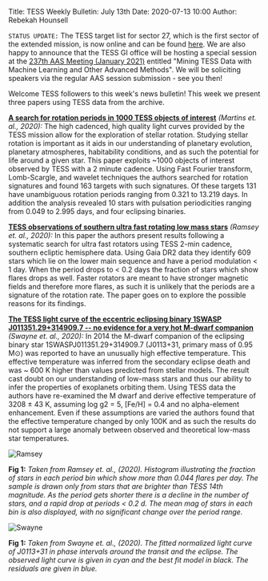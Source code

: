 Title: TESS Weekly Bulletin: July 13th
Date: 2020-07-13 10:00
Author: Rebekah Hounsell

`STATUS UPDATE:` The TESS target list for sector 27, which is the first sector of the extended mission, is now online and can be found [here](https://heasarc.gsfc.nasa.gov/docs/tess/approved-programs.html#sector-27). 
We are also happy to announce that the TESS GI office will be hosting a special session at the [237th AAS Meeting (January 2021)](https://aas.org/meetings/aas237) entitled "Mining TESS Data with Machine Learning and Other Advanced Methods". We will be soliciting speakers via the regular AAS session submission - see you then!

Welcome TESS followers to this week's news bulletin! This week we present three papers using TESS data from the archive. 

**[A search for rotation periods in 1000 TESS objects of interest](https://arxiv.org/abs/2007.03079)** *(Martins et. al., 2020):*
The high cadenced, high quality light curves provided by the TESS mission allow for the exploration of stellar rotation. Studying stellar rotation is important as it aids in our understanding of planetary evolution, planetary atmospheres, habitability conditions, and as such the potential for life around a given star. This paper exploits ~1000 objects of interest observed by TESS with a 2 minute cadence. Using Fast Fourier transform, Lomb-Scargle, and wavelet techniques the authors searched  for rotation signatures and found 163 targets with such signatures. Of these targets 131 have unambiguous rotation periods ranging from 0.321 to 13.219 days. In addition the analysis revealed 10 stars with pulsation periodicities ranging from 0.049 to 2.995 days, and four eclipsing binaries. 

**[TESS observations of southern ultra fast rotating low mass stars](https://arxiv.org/abs/2007.04071)** *(Ramsey et. al., 2020):*
In  this paper the authors present results following a systematic search for ultra fast rotators using TESS 2-min cadence, southern ecliptic hemisphere data. Using Gaia DR2 data they identify 609 stars which lie on the lower main sequence and have a period modulation < 1 day. When the period drops to < 0.2 days the fraction of stars which show flares drops as well.  Faster rotators are meant to have stronger magnetic fields and therefore more flares, as such it is unlikely that the periods are a signature of the rotation rate. The paper goes on to explore the possible reasons for its findings.

**[The TESS light curve of the eccentric eclipsing binary 1SWASP J011351.29+314909.7 -- no evidence for a very hot M-dwarf companion](https://arxiv.org/abs/2007.04653)** *(Swayne et. al., 2020):*
In 2014  the M-dwarf companion of the eclipsing binary star 1SWASPJ011351.29+314909.7 (J0113+31, primary mass of 0.95 M&#8857;) was reported to have an unusually high effective temperature. This effective temperature was inferred from the secondary eclipse death  and was ~ 600 K higher than values predicted from stellar models. The result cast doubt on our understanding of low-mass stars and thus our ability to infer the properties of exoplanets orbiting them. Using TESS data the authors have re-examined the  M dwarf and derive effective temperature of  3208 &#177; 43 K, assuming log g2 = 5, [Fe/H] = 0.4 and no alpha-element enhancement. Even if these assumptions are varied the authors found that the effective temperature changed by only 100K and as such the results do not support a large anomaly between observed and theoretical low-mass star temperatures.

![Ramsey](images/Ramsey.png)

**Fig 1:** *Taken from Ramsey et. al., (2020). Histogram illustrating the fraction of stars in each period bin which show more than 0.044 flares per day. The sample is drawn only from stars that are brighter than TESS 14th magnitude. As the period gets shorter there is a decline in the number of stars, and a rapid drop at periods < 0.2 d. The mean mag of stars in each bin is also displayed, with no significant change over the period range.*

![Swayne](images/Swayne2.png)

**Fig 1:** *Taken from Swayne et. al., (2020). The fitted normalized light curve of J0113+31 in phase intervals around the transit and the eclipse. The observed light curve is given in cyan and the best fit model in black. The residuals are given in blue.*